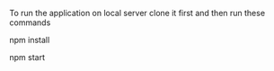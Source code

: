 To run the application on local server clone it first and then run these commands

npm install

npm start






